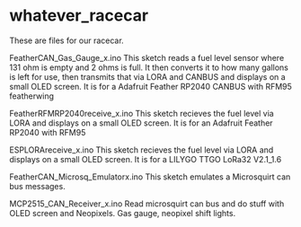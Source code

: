 # whatever_racecar
These are files for our racecar.

FeatherCAN_Gas_Gauge_x.ino 
  This sketch reads a fuel level sensor where 131 ohm is empty and 2 ohms is full.  It then converts it to how many gallons is left for use, then transmits that via LORA and CANBUS and displays on a small OLED screen.
  It is for a Adafruit Feather RP2040 CANBUS with RFM95 featherwing

FeatherRFMRP2040receive_x.ino
  This sketch recieves the fuel level via LORA and displays on a small OLED screen.  It is for an Adafruit Feather RP2040 with RFM95

ESPLORAreceive_x.ino
  This sketch recieves the fuel level via LORA and displays on a small OLED screen. It is for a LILYGO TTGO LoRa32 V2.1_1.6

FeatherCAN_Microsq_Emulatorx.ino
  This sketch emulates a Microsquirt can bus messages.

MCP2515_CAN_Receiver_x.ino 
  Read microsquirt can bus and do stuff with OLED screen and Neopixels.  Gas gauge, neopixel shift lights.
